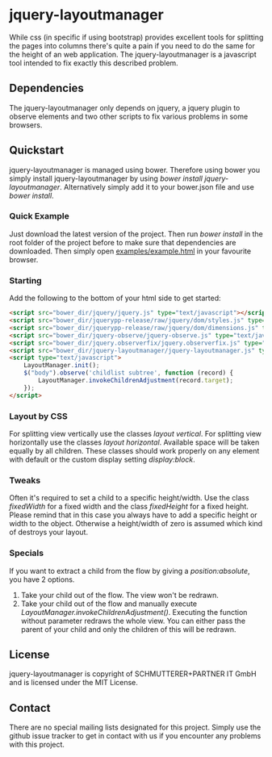 jquery-layoutmanager
====================

While css (in specific if using bootstrap) provides excellent tools for splitting the pages into columns there's quite a pain if you need to do the same for the height of an web application.
The jquery-layoutmanager is a javascript tool intended to fix exactly this described problem.

Dependencies
------------

The jquery-layoutmanager only depends on jquery, a jquery plugin to observe elements and two other scripts to fix various problems in some browsers.

Quickstart
----------

jquery-layoutmanager is managed using bower.
Therefore using bower you simply install jquery-layoutmanager by using *bower install jquery-layoutmanager*.
Alternatively simply add it to your bower.json file and use *bower install*.

### Quick Example ###

Just download the latest version of the project.
Then run *bower install* in the root folder of the project before to make sure that dependencies are downloaded.
Then simply open [examples/example.html](./examples/example.html) in your favourite browser.

### Starting ###

Add the following to the bottom of your html side to get started:

```html
<script src="bower_dir/jquery/jquery.js" type="text/javascript"></script>
<script src="bower_dir/jquerypp-release/raw/jquery/dom/styles.js" type="text/javascript"></script>
<script src="bower_dir/jquerypp-release/raw/jquery/dom/dimensions.js" type="text/javascript"></script>
<script src="bower_dir/jquery-observe/jquery-observe.js" type="text/javascript"></script>
<script src="bower_dir/jquery.observerfix/jquery.observerfix.js" type="text/javascript"></script>
<script src="bower_dir/jquery-layoutmanager/jquery-layoutmanager.js" type="text/javascript"></script>
<script type="text/javascript">
    LayoutManager.init();
    $("body").observe('childlist subtree', function (record) {
        LayoutManager.invokeChildrenAdjustment(record.target);
    });
</script>
```

### Layout by CSS ##

For splitting view vertically use the classes *layout vertical*.
For splitting view horizontally use the classes *layout horizontal*.
Available space will be taken equally by all children.
These classes should work properly on any element with default or the custom display setting *display:block*.

### Tweaks ###

Often it's required to set a child to a specific height/width.
Use the class *fixedWidth* for a fixed width and the class *fixedHeight* for a fixed height.
Please remind that in this case you always have to add a specific height or width to the object.
Otherwise a height/width of zero is assumed which kind of destroys your layout.

### Specials ###

If you want to extract a child from the flow by giving a *position:absolute*, you have 2 options.

1. Take your child out of the flow. The view won't be redrawn.
2. Take your child out of the flow and manually execute *LayoutManager.invokeChildrenAdjustment()*.
   Executing the function without parameter redraws the whole view.
   You can either pass the parent of your child and only the children of this will be redrawn.

License
-------

jquery-layoutmanager is copyright of SCHMUTTERER+PARTNER IT GmbH and is licensed under the MIT License.

Contact
-------

There are no special mailing lists designated for this project.
Simply use the github issue tracker to get in contact with us if you encounter any problems with this project.

